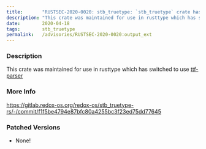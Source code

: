 ```yaml
---
title:       "RUSTSEC-2020-0020: stb_truetype: `stb_truetype` crate has been deprecated; use `ttf-parser` instead"
description: "This crate was maintained for use in rusttype which has switched to use ttfparserhttpscrates.iocratesttfparser"
date:        2020-04-18
tags:        stb_truetype
permalink:   /advisories/RUSTSEC-2020-0020:output_ext
---
```


### Description

This crate was maintained for use in rusttype which has switched to use [ttf-parser](https://crates.io/crates/ttf-parser)

### More Info

<https://gitlab.redox-os.org/redox-os/stb_truetype-rs/-/commit/f1f5be4794e87bfc80a4255bc3f23ed75dd77645>

### Patched Versions

- None!

